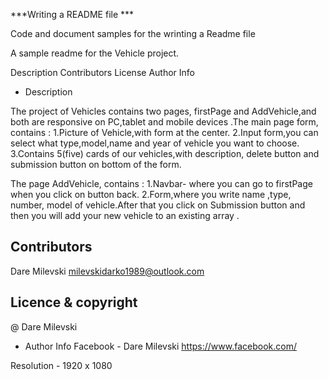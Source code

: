 ***Writing a README file ***

Code and document samples for the wrinting a Readme file

A sample readme for the Vehicle project.

Description
Contributors
License
Author Info

 * Description

The project of Vehicles contains two pages, firstPage and AddVehicle,and both are responsive on PC,tablet and mobile devices .The main page form,   
contains :
1.Picture of Vehicle,with form at the center.
2.Input form,you can select what type,model,name and year of vehicle you want to choose.
3.Contains 5(five) cards of our vehicles,with description, delete button and submission button on bottom of the form.


The page AddVehicle, contains :
1.Navbar- where you can go to firstPage when you click on button back.
2.Form,where you write name ,type, number, model of vehicle.After that you click on Submission button and then you will add your new vehicle to an existing array .


 ## Contributors

 Dare Milevski <milevskidarko1989@outlook.com>

 ## Licence & copyright

@ Dare Milevski


 * Author Info
Facebook - Dare Milevski https://www.facebook.com/


Resolution - 1920 x 1080